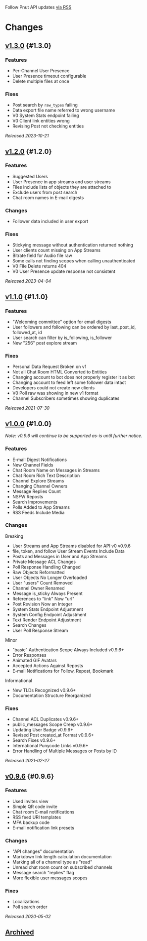 Follow Pnut API updates <a href="https://api.pnut.io/v1/feed/rss/users/@pnutapi/posts" rel="alternate" type="application/rss+xml">via RSS</a>

# <span class="orange">Changes</span>


## [v1.3.0](/docs/changes/1.3.0) {#1.3.0}

### Features

* Per-Channel User Presence
* User Presence timeout configurable
* Delete multiple files at once

### Fixes

* Post search by `raw_types` failing
* Data export file name referred to wrong username
* V0 System Stats endpoint failing
* V0 Client link entities wrong
* Revising Post not checking entities

*Released 2023-10-21*



## [v1.2.0](/docs/changes/1.2.0) {#1.2.0}

### Features

* Suggested Users
* User Presence in app streams and user streams
* Files include lists of objects they are attached to
* Exclude users from post search
* Chat room names in E-mail digests

### Changes

* Follower data included in user export

### Fixes

* Stickying message without authentication returned nothing
* User clients count missing on App Streams
* Bitrate field for Audio file raw
* Some calls not finding scopes when calling unauthenticated
* V0 File Delete returns 404
* V0 User Presence update response not consistent

*Released 2023-04-04*



## [v1.1.0](/docs/changes/1.1.0) {#1.1.0}

### Features

* "Welcoming committee" option for email digests
* User followers and following can be ordered by last_post_id, followed_at, id
* User search can filter by is_following, is_follower
* New "256" post explore stream

### Fixes

* Personal Data Request Broken on v1
* Not all Chat Room HTML Converted to Entities
* Changing account to bot does not properly register it as bot
* Changing account to feed left some follower data intact
* Developers could not create new clients
* V0 Poll raw was showing in new v1 format
* Channel Subscribers sometimes showing duplicates

*Released 2021-07-30*



## [v1.0.0](/docs/changes/1.0.0) {#1.0.0}

*Note: v0.9.6 will continue to be supported as-is until further notice.*

### Features

* E-mail Digest Notifications
* New Channel Fields
* Chat Room Name on Messages in Streams
* Chat Room Rich Text Description
* Channel Explore Streams
* Changing Channel Owners
* Message Replies Count
* NSFW Reposts
* Search Improvements
* Polls Added to App Streams
* RSS Feeds Include Media

### Changes

Breaking

* User Streams and App Streams disabled for API v0 <span class="endpoint-meta">v0.9.6</span>
* file, token, and follow User Stream Events Include Data
* Posts and Messages in User and App Streams
* Private Message ACL Changes
* Poll Response Handling Changed
* Raw Objects Reformatted
* User Objects No Longer Overloaded
* User "users" Count Removed
* Channel Owner Renamed
* Message is_sticky Always Present
* References to "link" Now "url"
* Post Revision Now an Integer
* System Stats Endpoint Adjustment
* System Config Endpoint Adjustment
* Text Render Endpoint Adjustment
* Search Changes
* User Poll Response Stream

Minor

* "basic" Authentication Scope Always Included <span class="endpoint-meta">v0.9.6+</span>
* Error Responses
* Animated GIF Avatars
* Accepted Actions Against Reposts
* E-mail Notifications for Follow, Repost, Bookmark

Informational

* New TLDs Recognized <span class="endpoint-meta">v0.9.6+</span>
* Documentation Structure Reorganized


### Fixes

* Channel ACL Duplicates <span class="endpoint-meta">v0.9.6+</span>
* public_messages Scope Creep <span class="endpoint-meta">v0.9.6+</span>
* Updating User Badge <span class="endpoint-meta">v0.9.6+</span>
* Revised Post created_at Format <span class="endpoint-meta">v0.9.6+</span>
* Search Fixes <span class="endpoint-meta">v0.9.6+</span>
* International Punycode Links <span class="endpoint-meta">v0.9.6+</span>
* Error Handling of Multiple Messages or Posts by ID

*Released 2021-02-27*


## [v0.9.6](/docs/changes/0.9.6) {#0.9.6}

### Features

* Used invites view
* Simple QR code invite
* Chat room E-mail notifications
* RSS feed URI templates
* MFA backup code
* E-mail notification link presets

### Changes

* "API changes" documentation
* Markdown link length calculation documentation
* Marking all of a channel type as "read"
* Unread chat room count on subscribed channels
* Message search "replies" flag
* More flexible user messages scopes

### Fixes

* Localizations
* Poll search order

*Released 2020-05-02*




## [Archived](/docs/changes/archived)
